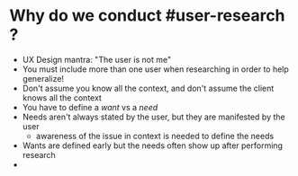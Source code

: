 # Why do we conduct #user-research ?

- UX Design mantra: "The user is not me"
- You must include more than one user when researching in order to help generalize!
- Don't assume you know all the context, and don't assume the client knows all the context
- You have to define a *want* vs a *need*
- Needs aren't always stated by the user, but they are manifested by the user
	- awareness of the issue in context is needed to define the needs
- Wants are defined early but the needs often show up after performing research
- 